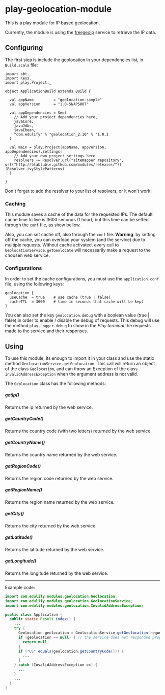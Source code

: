 # play-geolocation-module

This is a play module for IP based geolocation.

Currently, the module is using the [freegeoip](http://freegeoip.net/) service to retrieve the IP data.

## Configuring

The first step is include the geolocation in your dependencies list, in `Build.scala` file:

```
import sbt._
import Keys._
import play.Project._

object ApplicationBuild extends Build {

  val appName         = "geolocation-sample"
  val appVersion      = "1.0-SNAPSHOT"

  val appDependencies = Seq(
    // Add your project dependencies here,
    javaCore,
    javaJdbc,
    javaEbean,
    "com.edulify" % "geolocation_2.10" % "1.0.1
  )

  val main = play.Project(appName, appVersion, appDependencies).settings(
    // Add your own project settings here
    resolvers += Resolver.url("sitemapper repository", url("http://blabluble.github.com/modules/releases/"))(Resolver.ivyStylePatterns)
  )

}

```

Don't forget to add the resolver to your list of resolvers, or it won't work!

### Caching

This module saves a cache of the data for the requested IPs. The default cache time to live is 3600 seconds (1 hour), but this time can be setted through the `conf` file, as show bellow.

Also, you can set cache off, also through the `conf` file. **Warning**: by setting off the cache, you can overload your system (and the service) due to multiple requests. Without cache activated, every call to `GeolocationService.getGeolocate` will necessarily make a request to the choosen web service.

### Configurations

In order to set the cache configurations, you must use the `application.conf` file, using the following keys:

```
geolocation {
  useCache  = true    # use cache (true | false)
  cacheTTL  = 3600    # time in seconds that cache will be kept
}
```

You can also set the key `geolocation.debug` with a boolean value (true | false) in order to enable / disable the debug of requests. This debug will use the method `play.Logger.debug` to show in the *Play terminal* the requests made to the service and their responses.

## Using

To use this module, its enough to import it in your class and use the static method `GeolocationService.getGeolocation`. This call will return an object of the class `Geolocation`, and can throw an Exception of the class `InvalidAddressException` when the argument address is not valid.

The `Geolocation` class has the following methods:

##### getIp()
Returns the ip returned by the web service.

##### getCountryCode()
Returns the country code (with two letters) returned by the web service.

##### getCountryName()
Returns the country name returned by the web service.

##### getRegionCode()
Returns the region code returned by the web service.

##### getRegionName()
Returns the region name returned by the web service.

##### getCity()
Returns the city returned by the web service.

##### getLatitude()
Returns the latitude returned by the web service.

##### getLongitude()
Returns the longitude returned by the web service.

----

Example code:

```java
import com.edulify.modules.geolocation.Geolocation;
import com.edulify.modules.geolocation.GeolocationService;
import com.edulify.modules.geolocation.InvalidAddressException;

public class Application {
  public static Result index() {
    ...
    try {
      Geolocation geolocation = GeolocationService.getGeolocation(request.remoteAddress());
      if (geolocation == null) { // the service does not responded properly
        return null;
      }
      if ("US".equals(geolocation.getCountryCode())) {
        ...
      }
    } catch (InvalidAddressException ex) {
      ...
    }
    ...
  }
}
```